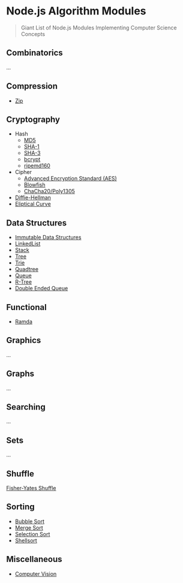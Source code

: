 # Node.js Algorithm Modules

> Giant List of Node.js Modules Implementing Computer Science Concepts


## Combinatorics

...


## Compression

  - [Zip](https://www.npmjs.com/package/jszip)


## Cryptography

- Hash
  - [MD5](https://www.npmjs.com/package/md5-node)
  - [SHA-1](https://www.npmjs.com/package/sha1)
  - [SHA-3](https://www.npmjs.com/package/sha3)
  - [bcrypt](https://www.npmjs.com/package/bcrypt)
  - [ripemd160](https://www.npmjs.com/package/ripemd160)
- Cipher
  - [Advanced Encryption Standard (AES)](https://www.npmjs.com/package/aes)
  - [Blowfish](https://www.npmjs.com/package/blowfish)
  - [ChaCha20/Poly1305](https://www.npmjs.com/package/chacha)
- [Diffie-Hellman](https://www.npmjs.com/package/diffie-hellman)
- [Eliptical Curve](https://www.npmjs.com/package/elliptic)

## Data Structures

- [Immutable Data Structures](https://github.com/facebook/immutable-js)
- [LinkedList](https://www.npmjs.com/package/linkedlist)
- [Stack](https://www.npmjs.com/packages/stackjs)
- [Tree](https://www.npmjs.com/package/ygg)
- [Trie](https://www.npmjs.com/package/trie-data-structure)
- [Quadtree](https://www.npmjs.com/package/simple-quadtree)
- [Queue](https://www.npmjs.com/package/queue)
- [R-Tree](https://github.com/mourner/rbush)
- [Double Ended Queue](https://www.npmjs.com/package/double-ended-queue)


## Functional

- [Ramda](https://github.com/ramda/ramda)


## Graphics

...


## Graphs

...


## Searching

...


## Sets

...


## Shuffle

[Fisher-Yates Shuffle](https://github.com/MoreOutput/fisherYates.js)


## Sorting

- [Bubble Sort](https://www.npmjs.com/package/bubblesort)
- [Merge Sort](https://www.npmjs.com/package/mergesort)
- [Selection Sort](https://www.npmjs.com/package/selectionsort)
- [Shellsort](https://www.npmjs.com/package/shellsort)



## Miscellaneous

- [Computer Vision](https://www.npmjs.com/package/jsfeat)
